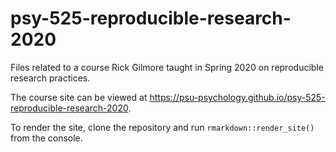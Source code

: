 # psy-525-reproducible-research-2020
Files related to a course Rick Gilmore taught in Spring 2020 on reproducible research practices.

The course site can be viewed at <https://psu-psychology.github.io/psy-525-reproducible-research-2020>.

To render the site, clone the repository and run `rmarkdown::render_site()` from the console.
